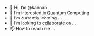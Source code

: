 - 👋 Hi, I’m @kannan
- 👀 I’m interested in Quantum Computing
- 🌱 I’m currently learning ...
- 💞️ I’m looking to collaborate on ...
- 📫 How to reach me ...

<!---
kannanspeed/kannanspeed is a ✨ special ✨ repository because its `README.md` (this file) appears on your GitHub profile.
You can click the Preview link to take a look at your changes.
--->
